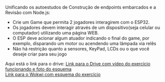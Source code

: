 Unificando os autoestudos de Construção de endpoints embarcados e a Revisão com Node.js:

- Crie um Game que permita 2 jogadores interagirem com o ESP32. 
- Os jogadores devem interagir através de um dispositivo(seja celular ou computador) utilizando uma página WEB. 
- O ESP deve acionar algum atuador indicando o final do game, por exemplo, disparando um motor ou acendendo uma lâmpada via relês
- Não há restrição quanto a sensores, KeyPad, LCDs ou o que você deseje criar para seu jogo

Aqui está o link para o drive:
<a href = "https://drive.google.com/drive/folders/1xKOA_vHTL50vYtNhGwl7VqupzQdsD5Q-?usp=share_link">Link para o Drive com vídeo do exercício funcionando e foto do esquema</a><br>
<a href = "https://wokwi.com/projects/350187906971730516">Link para o Wokwi com esquema do exercício</a>
